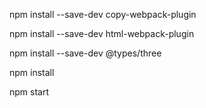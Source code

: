 npm install --save-dev copy-webpack-plugin

npm install --save-dev html-webpack-plugin

npm install --save-dev @types/three

npm install

npm start

